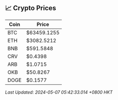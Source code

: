 ## 📈 Crypto Prices

| Coin | Price |
| ---- | ----- |
| BTC | $63459.1255 |
| ETH | $3082.5212 |
| BNB | $591.5848 |
| CRV | $0.4398 |
| ARB | $1.0715 |
| OKB | $50.8267 |
| DOGE | $0.1577 |

_Last Updated: 2024-05-07 05:42:33.014 +0800 HKT_